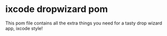 # ixcode dropwizard pom

This pom file contains all the extra things you need for a tasty drop wizard app, ixcode style!
